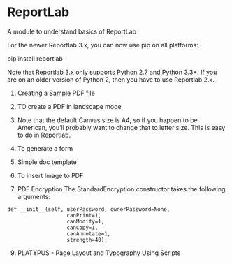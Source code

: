 # ReportLab
A module to understand basics of ReportLab

For the newer Reportlab 3.x, you can now use pip on all platforms:


pip install reportlab

Note that Reportlab 3.x only supports Python 2.7 and Python 3.3+. If you are on an older version of Python 2, then you have to use Reportlab 2.x.

1. Creating a Sample PDF file

2. TO create a PDF in landscape mode

3. Note that the default Canvas size is A4, so if you happen to be American, you’ll probably want to change that to letter size. This is easy to do in Reportlab.

4. To generate a form

5. Simple doc template

6. To insert Image to PDF

8. PDF Encryption
The StandardEncryption constructor takes the following arguments:
```
def __init__(self, userPassword, ownerPassword=None,
                   canPrint=1,
                   canModify=1,
                   canCopy=1,
                   canAnnotate=1,
                   strength=40):
```

9. PLATYPUS - Page Layout and Typography Using Scripts
